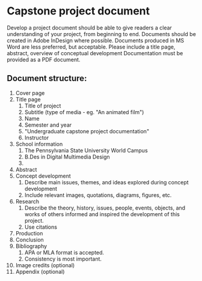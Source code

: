 # Capstone project document

Develop a project document should be able to give readers a clear understanding of your project, from beginning to end. Documents should be created in Adobe InDesign where possible. Documents produced in MS Word are less preferred, but acceptable. Please include a title page, abstract, overview of conceptual development Documentation must be provided as a PDF document.



## Document structure:

1. Cover page
2. Title page
   1. Title of project
   2. Subtitle \(type of media - eg. "An animated film"\)
   3. Name
   4. Semester and year
   5. "Undergraduate capstone project documentation"
   6. Instructor
3. School information
   1. The Pennsylvania State University World Campus
   2. B.Des in Digital Multimedia Design
   3. 
4. Abstract
5. Concept development
   1. Describe main issues, themes, and ideas explored during concept development
   2. Include relevant images, quotations, diagrams, figures, etc.
6. Research
   1. Describe the theory, history, issues, people, events, objects, and works of others informed and inspired the development of this project.
   2. Use citations
7. Production
8. Conclusion
9. Bibliography
   1. APA or MLA format is accepted.
   2. Consistency is most important.
10. Image credits \(optional\)
11. Appendix \(optional\)



